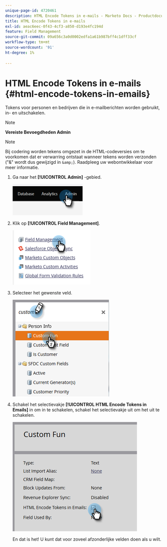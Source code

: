 ```yaml
---
unique-page-id: 4720461
description: HTML Encode Tokens in e-mails - Marketo Docs - Productdocumentatie
title: HTML Encode Tokens in e-mails
exl-id: aeac6eec-0f43-4cf3-a850-d193e4fc194d
feature: Field Management
source-git-commit: 09a656c3a0d0002edfa1a61b987bff4c1dff33cf
workflow-type: tm+mt
source-wordcount: '91'
ht-degree: 1%

---
```


# HTML Encode Tokens in e-mails {#html-encode-tokens-in-emails}

Tokens voor personen en bedrijven die in e-mailberichten worden gebruikt, in- en uitschakelen.

>[!NOTE]
>
>**Vereiste Bevoegdheden Admin**

>[!NOTE]
>
>Bij codering worden tekens omgezet in de HTML-codeversies om te voorkomen dat er verwarring ontstaat wanneer tekens worden verzonden (&quot;&amp;&quot; wordt dus gewijzigd in `&amp;`). Raadpleeg uw webontwikkelaar voor meer informatie.

1. Ga naar het **[!UICONTROL Admin]** -gebied.

   ![](assets/html-encode-tokens-in-emails-1.png)

1. Klik op **[!UICONTROL Field Management]**.

   ![](assets/html-encode-tokens-in-emails-2.png)

1. Selecteer het gewenste veld.

   ![](assets/html-encode-tokens-in-emails-3.png)

1. Schakel het selectievakje **[!UICONTROL HTML Encode Tokens in Emails]** in om in te schakelen, schakel het selectievakje uit om het uit te schakelen.

   ![](assets/html-encode-tokens-in-emails-4.png)

   En dat is het! U kunt dat voor zoveel afzonderlijke velden doen als u wilt.
